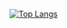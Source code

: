 [![Top Langs](https://github-readme-stats.vercel.app/api/top-langs/?username=Ukine9999&theme=codeSTACKr)](https://github.com/Ukine9999)
